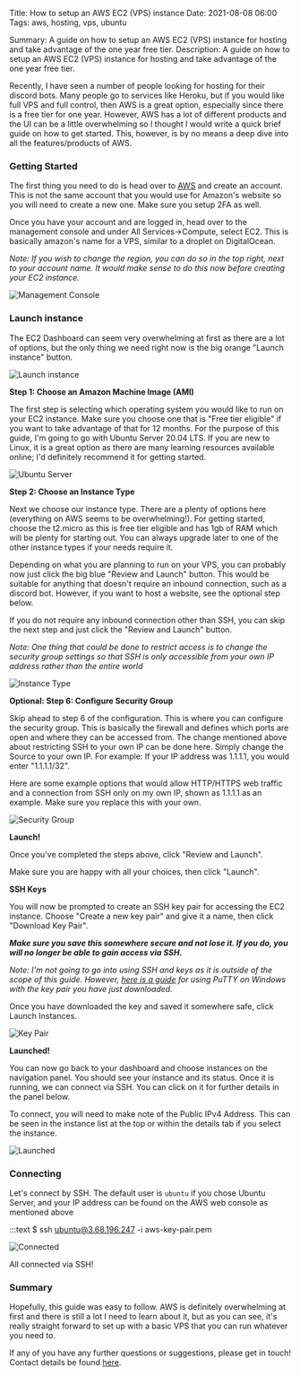 Title: How to setup an AWS EC2 (VPS) instance
Date: 2021-08-08 06:00
Tags: aws, hosting, vps, ubuntu 

Summary: A guide on how to setup an AWS EC2 (VPS) instance for hosting and take advantage of the one year free tier.
Description: A guide on how to setup an AWS EC2 (VPS) instance for hosting and take advantage of the one year free tier.

Recently, I have seen a number of people looking for hosting for their discord bots. Many people go to services like Heroku, but if you would like full VPS and full control, then AWS is a great option, especially since there is a free tier for one year. However, AWS has a lot of different products and the UI can be a little overwhelming so I thought I would write a quick brief guide on how to get started. This, however, is by no means a deep dive into all the features/products of AWS.

### Getting Started

The first thing you need to do is head over to [AWS](https://aws.amazon.com/) and create an account. This is not the same account that you would use for Amazon's website so you will need to create a new one. Make sure you setup 2FA as well.

Once you have your account and are logged in, head over to the management console and under All Services->Compute, select EC2. This is basically amazon's name for a VPS, similar to a droplet on DigitalOcean.

*Note: If you wish to change the region, you can do so in the top right, next to your account name. It would make sense to do this now before creating your EC2 instance.*

![Management Console]({static}/images/aws-ec2-hosting/management-console.webp)

### Launch instance

The EC2 Dashboard can seem very overwhelming at first as there are a lot of options, but the only thing we need right now is the big orange "Launch instance" button.

![Launch instance]({static}/images/aws-ec2-hosting/launch-instance.webp)

**Step 1: Choose an Amazon Machine Image (AMI)**

The first step is selecting which operating system you would like to run on your EC2 instance. Make sure you choose one that is "Free tier eligible" if you want to take advantage of that for 12 months. For the purpose of this guide, I'm going to go with Ubuntu Server 20.04 LTS. If you are new to Linux, it is a great option as there are many learning resources available online; I'd definitely recommend it for getting started.

![Ubuntu Server]({static}/images/aws-ec2-hosting/ubuntu-server.webp)

**Step 2: Choose an Instance Type**

Next we choose our instance type. There are a plenty of options here (everything on AWS seems to be overwhelming!). For getting started, choose the t2.micro as this is free tier eligible and has 1gb of RAM which will be plenty for starting out. You can always upgrade later to one of the other instance types if your needs require it.

Depending on what you are planning to run on your VPS, you can probably now just click the big blue "Review and Launch" button. This would be suitable for anything that doesn't require an inbound connection, such as a discord bot. However, if you want to host a website, see the optional step below.

If you do not require any inbound connection other than SSH, you can skip the next step and just click the "Review and Launch" button.

*Note: One thing that could be done to restrict access is to change the security group settings so that SSH is only accessible from your own IP address rather than the entire world*

![Instance Type]({static}/images/aws-ec2-hosting/instance-type.webp)

**Optional: Step 6: Configure Security Group**

Skip ahead to step 6 of the configuration. This is where you can configure the security group. This is basically the firewall and defines which ports are open and where they can be accessed from. The change mentioned above about restricting SSH to your own IP can be done here. Simply change the Source to your own IP. For example: If your IP address was 1.1.1.1, you would enter "1.1.1.1/32".

Here are some example options that would allow HTTP/HTTPS web traffic and a connection from SSH only on my own IP, shown as 1.1.1.1 as an example. Make sure you replace this with your own.

![Security Group]({static}/images/aws-ec2-hosting/security-group.webp)

**Launch!**

Once you've completed the steps above, click "Review and Launch".

Make sure you are happy with all your choices, then click "Launch".

**SSH Keys**

You will now be prompted to create an SSH key pair for accessing the EC2 instance. Choose "Create a new key pair" and give it a name, then click "Download Key Pair". 

***Make sure you save this somewhere secure and not lose it. If you do, you will no longer be able to gain access via SSH.***

*Note: I'm not going to go into using SSH and keys as it is outside of the scope of this guide. However, [here is a guide](https://docs.aws.amazon.com/AWSEC2/latest/UserGuide/putty.html) for using PuTTY on Windows with the key
pair you have just downloaded.*

Once you have downloaded the key and saved it somewhere safe, click Launch Instances.

![Key Pair]({static}/images/aws-ec2-hosting/keypair.webp)

**Launched!**

You can now go back to your dashboard and choose instances on the navigation panel. You should see your instance and its status. Once it is running, we can connect via SSH. You can click on it for further details in the panel below.

To connect, you will need to make note of the Public IPv4 Address. This can be seen in the instance list at the top or within the details tab if you select the instance.

![Launched]({static}/images/aws-ec2-hosting/launched.webp)

### Connecting

Let's connect by SSH. The default user is `ubuntu` if you chose Ubuntu Server, and your IP address can be found on the AWS web console as mentioned above

:::text
$ ssh ubuntu@3.68.196.247 -i aws-key-pair.pem

![Connected]({static}/images/aws-ec2-hosting/connected.webp)

All connected via SSH!

### Summary

Hopefully, this guide was easy to follow. AWS is definitely overwhelming at first and there is still a lot I need to learn about it, but as you can see, it's really straight forward to set up with a basic VPS that you can run whatever you need to.

If any of you have any further questions or suggestions, please get in touch! Contact details be found [here]({filename}/pages/about.md).

